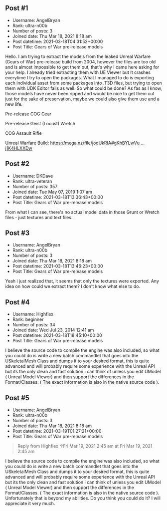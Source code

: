 ## Post #1
- Username: AngelBryan
- Rank: ultra-n00b
- Number of posts: 3
- Joined date: Thu Mar 18, 2021 8:18 am
- Post datetime: 2021-03-18T04:31:52+00:00
- Post Title: Gears of War pre-release models

Hello. I am trying to extract the models from the leaked Unreal Warfare (Gears of War) pre-release build from 2004, however the files are too old and is almost impossible to get them out, that's why I came here asking for your help. I already tried extracting them with UE Viewer but It crashes everytime I try to open the packages. What I managed to do is exporting each individual asset from some packages into .T3D files, but trying to open them with UDK Editor fails as well. So what could be done? As fas as I know, those models have never been ripped and would be nice to get them out just for the sake of preservation, maybe we could also give them use and a new life.

Pre-release COG Gear





 







Pre-release Geist (Locust) Wretch





COG Assault Rifle





Unreal Warfare Build: [https://mega.nz/file/jodUkRIA#gKhBYLwVu ... j1K4HLXXDw](https://mega.nz/file/jodUkRIA#gKhBYLwVuvS32uHECI0x1QNb5_EHQLHdZj1K4HLXXDw)
## Post #2
- Username: DKDave
- Rank: ultra-veteran
- Number of posts: 357
- Joined date: Tue May 07, 2019 1:07 am
- Post datetime: 2021-03-18T13:36:43+00:00
- Post Title: Gears of War pre-release models

From what I can see, there's no actual model data in those Grunt or Wretch files - just textures and text files.
## Post #3
- Username: AngelBryan
- Rank: ultra-n00b
- Number of posts: 3
- Joined date: Thu Mar 18, 2021 8:18 am
- Post datetime: 2021-03-18T13:46:23+00:00
- Post Title: Gears of War pre-release models

Yeah i just realized that, it seems that only the textures were exported. Any idea on how could we extract them? I don't know what else to do.
## Post #4
- Username: Highflex
- Rank: beginner
- Number of posts: 34
- Joined date: Wed Jul 23, 2014 12:41 am
- Post datetime: 2021-03-18T18:45:10+00:00
- Post Title: Gears of War pre-release models

I believe the source code to compile the engine was also included, so what you could do is write a new batch commandlet that goes into the USkeletalMesh Class and dumps it to your desired format, this is quite advanced and will probably require some experience with the Unreal API but its the only clean and fast solution i can think of unless you edit UModel ( Unreal Model Viewer) and then support the differences in the Format/Classes. ( The exact information is also in the native source code ).
## Post #5
- Username: AngelBryan
- Rank: ultra-n00b
- Number of posts: 3
- Joined date: Thu Mar 18, 2021 8:18 am
- Post datetime: 2021-03-19T01:27:21+00:00
- Post Title: Gears of War pre-release models

> Reply from Highflex ↑Fri Mar 19, 2021 2:45 am at Fri Mar 19, 2021 2:45 am
>
> 
I believe the source code to compile the engine was also included, so what you could do is write a new batch commandlet that goes into the USkeletalMesh Class and dumps it to your desired format, this is quite advanced and will probably require some experience with the Unreal API but its the only clean and fast solution i can think of unless you edit UModel ( Unreal Model Viewer) and then support the differences in the Format/Classes. ( The exact information is also in the native source code ).
Unfortunately that is beyond my abilities. Do you think you could do it? I will appreciate it very much.
